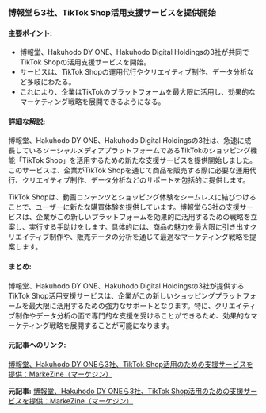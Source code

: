 ### 博報堂ら3社、TikTok Shop活用支援サービスを提供開始

#### 主要ポイント:
- 博報堂、Hakuhodo DY ONE、Hakuhodo Digital Holdingsの3社が共同でTikTok Shopの活用支援サービスを開始。
- サービスは、TikTok Shopの運用代行やクリエイティブ制作、データ分析など多岐にわたる。
- これにより、企業はTikTokのプラットフォームを最大限に活用し、効果的なマーケティング戦略を展開できるようになる。

#### 詳細な解説:
博報堂、Hakuhodo DY ONE、Hakuhodo Digital Holdingsの3社は、急速に成長しているソーシャルメディアプラットフォームであるTikTokのショッピング機能「TikTok Shop」を活用するための新たな支援サービスを提供開始しました。このサービスは、企業がTikTok Shopを通じて商品を販売する際に必要な運用代行、クリエイティブ制作、データ分析などのサポートを包括的に提供します。

TikTok Shopは、動画コンテンツとショッピング体験をシームレスに結びつけることで、ユーザーに新たな購買体験を提供しています。博報堂ら3社の支援サービスは、企業がこの新しいプラットフォームを効果的に活用するための戦略を立案し、実行する手助けをします。具体的には、商品の魅力を最大限に引き出すクリエイティブ制作や、販売データの分析を通じて最適なマーケティング戦略を提案します。

#### まとめ:
博報堂、Hakuhodo DY ONE、Hakuhodo Digital Holdingsの3社が提供するTikTok Shop活用支援サービスは、企業がこの新しいショッピングプラットフォームを最大限に活用するための強力なサポートとなります。特に、クリエイティブ制作やデータ分析の面で専門的な支援を受けることができるため、効果的なマーケティング戦略を展開することが可能になります。

#### 元記事へのリンク:
[博報堂、Hakuhodo DY ONEら3社、TikTok Shop活用のための支援サービスを提供：MarkeZine（マーケジン）](https://markezine.jp/article/detail/40738)

**元記事:** [博報堂、Hakuhodo DY ONEら3社、TikTok Shop活用のための支援サービスを提供：MarkeZine（マーケジン）](https://markezine.jp/article/detail/49066)